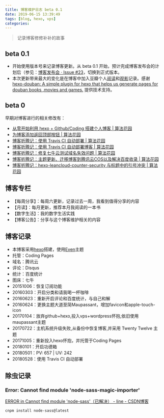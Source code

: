 ```yaml
---
title: 博客维护日志 beta 0.1 
date: 2019-06-15 13:39:49
tags: [blog, hexo, vps]
categories: 
---
```


> 记录博客修修补补的故事

## beta 0.1

- 开始使用版本号来记录博客更新。从 beta 0.1 开始，预计完成博客发布会的计划后（参见：[博客发布会 · Issue #23](https://github.com/xiang578/xiang578.github.io/issues/23)，切换到正式版本。
- 本次更新带来最大的变化是在博客中加入豆瓣个人[阅读](https://xiang578.com/books)和[观影](https://xiang578.com/movies)记录。感谢 [hexo-douban: A simple plugin for hexo that helps us generate pages for douban books ,movies and games.](https://github.com/mythsman/hexo-douban) 提供技术支持。

## beta 0

早期对博客进行的相关修改有：

- [从零开始利用 hexo + Github/Coding 搭建个人博客 | 算法花园](https://xiang578.com/post/how-to-build-a-hexo-blog.html)
- [为博客添加返回顶部按钮 | 算法花园](https://xiang578.com/post/add-return-button-to-blog.html)
- [博客折腾记：使用 Travis CI 自动部署 | 算法花园](https://xiang578.com/post/use-travis-ci-to-auto-update.html)
- [博客折腾记：使用 Travis CI 自动部署博客 | 算法花园](https://xiang578.com/post/use-travis-ci-to-auto-build-blog.html)
- [博客折腾记：修复七牛云测试域名失效问题 | 算法花园](https://xiang578.com/post/fix-qiniu-test-url-error.html)
- [博客折腾记：主题更新、迁移博客到腾讯云COS以及解决百度收录 | 算法花园](https://xiang578.com/post/use-cos-to-store-blog.html)
- [博客折腾记：hexo-leancloud-counter-security 与标题中的引号冲突 | 算法花园](https://xiang578.com/post/meet-leancloud-counter-security-problem.html) 

## 博客专栏
* 【每周分享】：每周六更新，记录过去一周，我看到值得分享的内容
* 【月读】：每月更新，推荐本月我阅读的一本书
* 【数字生活】：我的数字生活实践
* 【博客公告】：分享与这个博客维护相关的内容

## 博客记录

- 本博客采用[hexo](https://hexo.io/)搭建，使用[Even](https://github.com/ahonn/hexo-theme-even)主题
- 托管：Coding Pages
- 域名：腾讯云
- 评论：Disqus
- 统计：百度统计
- 图床：七牛 
- 20151006：恢复订阅功能
- 20160303：开启分类和请我喝一杯咖啡
- 20160623：重新开启评论和百度统计，与自己和解
- 20160624：更换主题大道至简Maupassant，增加favicon和apple-touch-icon
- 20170104：放弃github+hexo,投入vps+wordpress怀抱,依旧使用maupassant主题
- 20170722：主机系统升级失败,从备份中恢复博客,并采用 Twenty Twelve 主题
- 20171005：重新投入hexo怀抱，并托管于Coding Pages
- 20180101：开启功德箱
- 20180501：PV: 657 | UV: 242
- 20180528：使用 Travis CI 自动部署

## 除虫记录

### Error: Cannot find module 'node-sass-magic-importer'

[ERROR in Cannot find module 'node-sass'（已解决） - line - CSDN博客](https://blog.csdn.net/Nalaluky/article/details/82598300)

```bash
cnpm install node-sass@latest
```

